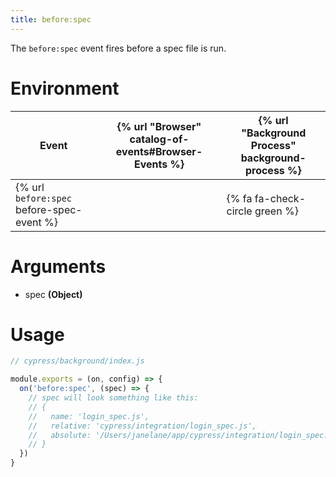 ```yaml
---
title: before:spec
---
```


The `before:spec` event fires before a spec file is run.

# Environment

Event | {% url "Browser" catalog-of-events#Browser-Events %} | {% url "Background Process" background-process %}
--- | --- | ---
{% url `before:spec` before-spec-event %} | | {% fa fa-check-circle green %}

# Arguments

* spec **(Object)**

# Usage

```javascript
// cypress/background/index.js

module.exports = (on, config) => {
  on('before:spec', (spec) => {
    // spec will look something like this:
    // {
    //   name: 'login_spec.js',
    //   relative: 'cypress/integration/login_spec.js',
    //   absolute: '/Users/janelane/app/cypress/integration/login_spec.js',
    // }
  })
}
```
